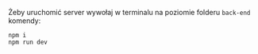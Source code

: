 

Żeby uruchomić server wywołaj w terminalu na poziomie folderu `back-end` komendy:

```command
npm i
npm run dev
```
